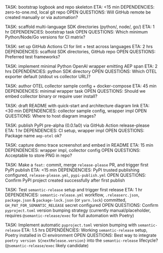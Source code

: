 TASK: bootstrap logbook and repo skeleton
ETA: <15 min
DEPENDENCIES: zero-to-one.md, local git repo
OPEN QUESTIONS: Will GitHub remote be created manually or via automation?

TASK: scaffold multi-language SDK directories (python/, node/, go/)
ETA: 1 hr
DEPENDENCIES: bootstrap task
OPEN QUESTIONS: Which minimum Python/Node/Go versions for CI matrix?

TASK: set up GitHub Actions CI for lint + test across languages
ETA: 2 hrs
DEPENDENCIES: scaffold SDK directories, GitHub repo
OPEN QUESTIONS: Preferred test frameworks?

TASK: implement minimal Python OpenAI wrapper emitting AEP span
ETA: 2 hrs
DEPENDENCIES: python SDK directory
OPEN QUESTIONS: Which OTEL exporter default (stdout vs collector URL)?

TASK: author OTEL collector sample config + docker-compose
ETA: 45 min
DEPENDENCIES: minimal wrapper task
OPEN QUESTIONS: Should we embed collector binary or require user install?

TASK: draft README with quick-start and architecture diagram link
ETA: <30 min
DEPENDENCIES: collector sample config, wrapper impl
OPEN QUESTIONS: Where to host diagram images?

TASK: publish PyPI pre-alpha (0.0.1a0) via GitHub Action release-please
ETA: 1 hr
DEPENDENCIES: CI setup, wrapper impl
OPEN QUESTIONS: Package name `aep-otel` ok?

TASK: capture demo trace screenshot and embed in README
ETA: 15 min
DEPENDENCIES: wrapper impl, collector config
OPEN QUESTIONS: Acceptable to store PNG in repo?

TASK: Make a `feat:` commit, merge `release-please` PR, and trigger first PyPI publish
ETA: <15 min
DEPENDENCIES: PyPI trusted publishing configured, `release-please.yml`, `pypi-publish.yml`
OPEN QUESTIONS: Confirm PyPI project created successfully after first publish

TASK: Test `semantic-release` setup and trigger first release
ETA: 1 hr
DEPENDENCIES: `semantic-release.yml` workflow, `.releaserc.json`, `package.json` & `package-lock.json` (or `yarn.lock`) committed, `GH_PAT_FOR_SEMANTIC_RELEASE` secret configured
OPEN QUESTIONS: Confirm `pyproject.toml` version bumping strategy (currently manual/placeholder, requires `@semantic-release/exec` for full automation with Poetry)

TASK: Implement automatic `pyproject.toml` version bumping with `semantic-release`
ETA: 1.5 hrs
DEPENDENCIES: Working `semantic-release` setup, Poetry installed in CI environment
OPEN QUESTIONS: Best way to integrate `poetry version ${nextRelease.version}` into the `semantic-release` lifecycle? (`@semantic-release/exec` likely candidate) 